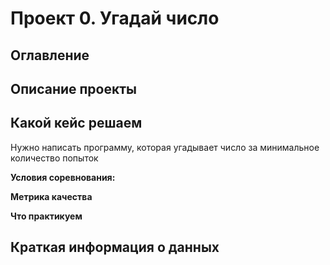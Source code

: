 # Проект 0. Угадай число

## Оглавление

## Описание проекты

## Какой кейс решаем
Нужно написать программу, которая угадывает число за минимальное количество попыток

**Условия соревнования:**

**Метрика качества**

**Что практикуем**

## Краткая информация о данных

